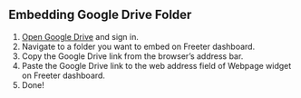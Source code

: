 ## Embedding Google Drive Folder

1. <a href="{{ curItem.homeUrl|e }}" target="_blank">Open Google Drive</a> and sign in.
2. Navigate to a folder you want to embed on Freeter dashboard.
3. Copy the Google Drive link from the browser’s address bar.
4. Paste the Google Drive link to the web address field of Webpage widget on Freeter dashboard.
5. Done!
